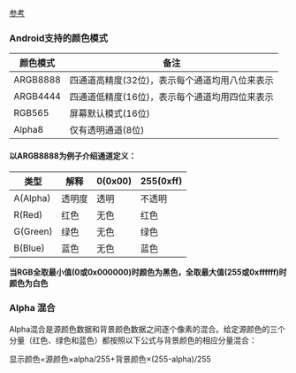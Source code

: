 [参考](http://www.gcssloop.com/customview/Color)

### Android支持的颜色模式

| 颜色模式     | 备注                        |
| -------- | ------------------------- |
| ARGB8888 | 四通道高精度(32位)，表示每个通道均用八位来表示 |
| ARGB4444 | 四通道低精度(16位)，表示每个通道均用四位来表示 |
| RGB565   | 屏幕默认模式(16位)               |
| Alpha8   | 仅有透明通道(8位)                |

#### 以ARGB8888为例子介绍通道定义：

| 类型       | 解释   | 0(0x00) | 255(0xff) |
| -------- | ---- | ------- | --------- |
| A(Alpha) | 透明度  | 透明      | 不透明       |
| R(Red)   | 红色   | 无色      | 红色        |
| G(Green) | 绿色   | 无色      | 绿色        |
| B(Blue)  | 蓝色   | 无色      | 蓝色        |

**当RGB全取最小值(0或0x000000)时颜色为黑色，全取最大值(255或0xffffff)时颜色为白色**

### Alpha 混合

Alpha混合是源颜色数据和背景颜色数据之间逐个像素的混合。给定源颜色的三个分量（红色、绿色和蓝色）都按照以下公式与背景颜色的相应分量混合：

显示颜色=源颜色×alpha/255+背景颜色×(255-alpha)/255